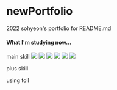 # newPortfolio
2022 sohyeon's portfolio for README.md

#### What I'm studying now...
main skill
<img src="https://img.shields.io/badge/HTML-E34F26?style=flat-square&logo=HTML5&logoColor=white"/> <img src="https://img.shields.io/badge/CSS-E34F26?style=flat-square&logo=HTML5&logoColor=white"/> <img src="https://img.shields.io/badge/SCSS-E34F26?style=flat-square&logo=HTML5&logoColor=white"/> <img src="https://img.shields.io/badge/JAVASCRIPT-E34F26?style=flat-square&logo=HTML5&logoColor=white"/> <img src="https://img.shields.io/badge/JQEURY-E34F26?style=flat-square&logo=HTML5&logoColor=white"/> <img src="https://img.shields.io/badge/GULP-E34F26?style=flat-square&logo=HTML5&logoColor=white"/>

plus skill

using toll
